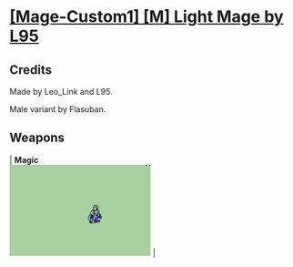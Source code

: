 # [\[Mage-Custom1\] \[M\] Light Mage by L95](./)
## Credits

Made by Leo_Link and L95.

Male variant by Flasuban.

## Weapons

| <b>Magic</b><br/><img alt="Magic animation" src="./6.%20Magic/Magic.gif"/> |
